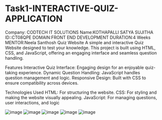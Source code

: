 # Task1-INTERACTIVE-QUIZ-APPLICATION
Company: CODTECH IT SOLUTIONS 
Name:KOTHAPALLI SATYA SUJITHA
ID::CT08QPE
DOMAIN:FRONT END DEVELOPMENT 
DURATION:4 Weeks
MENTOR:Neela Santhosh
Quiz Website
A simple and interactive Quiz Website designed to test your knowledge. This project is built using HTML, CSS, and JavaScript, offering an engaging interface and seamless question handling.

Features
Interactive Quiz Interface: Engaging design for an enjoyable quiz-taking experience.
Dynamic Question Handling: JavaScript handles question management and logic.
Responsive Design: Built with CSS to ensure compatibility across devices.

Technologies Used
HTML: For structuring the website.
CSS: For styling and making the website visually appealing.
JavaScript: For managing questions, user interactions, and logic

![image](https://github.com/user-attachments/assets/d4ff9e54-a568-4b6a-a8eb-cda895dbf3ad)
![image](https://github.com/user-attachments/assets/bae82553-c17c-4292-8f3b-e135b3007411)
![image](https://github.com/user-attachments/assets/0f91bc79-a6fa-473f-bf43-434d49e79b19)
![image](https://github.com/user-attachments/assets/4a5d4fff-2926-4629-99d6-5af63ce7e127)
![image](https://github.com/user-attachments/assets/e464f1f6-7925-420a-965a-3cc73b620683)




